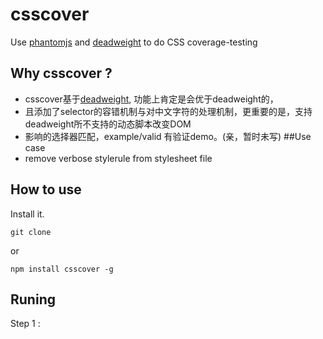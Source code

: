 csscover
========

Use [phantomjs](https://github.com/ariya/phantomjs) and [deadweight](https://github.com/aanand/deadweight) to do CSS coverage-testing
## Why csscover ?
- csscover基于[deadweight](https://github.com/aanand/deadweight), 功能上肯定是会优于deadweight的，
- 且添加了selector的容错机制与对中文字符的处理机制，更重要的是，支持deadweight所不支持的动态脚本改变DOM
- 影响的选择器匹配，example/valid 有验证demo。(亲，暂时未写)
##Use case
- remove verbose stylerule from stylesheet file

How to use
---
Install it.

    git clone

or

    npm install csscover -g
    
Runing
---
Step 1 :
    
